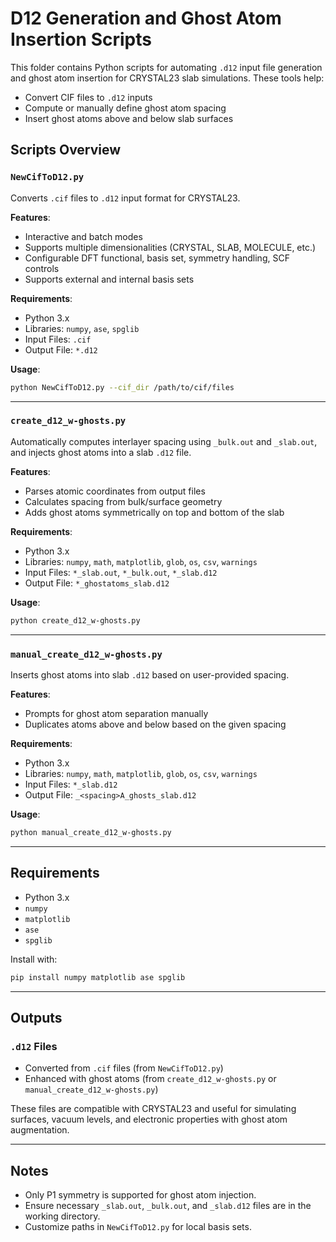 # D12 Generation and Ghost Atom Insertion Scripts

This folder contains Python scripts for automating `.d12` input file generation and ghost atom insertion for CRYSTAL23 slab simulations. These tools help:

* Convert CIF files to `.d12` inputs
* Compute or manually define ghost atom spacing
* Insert ghost atoms above and below slab surfaces

## Scripts Overview

### `NewCifToD12.py`

Converts `.cif` files to `.d12` input format for CRYSTAL23.

**Features**:

* Interactive and batch modes
* Supports multiple dimensionalities (CRYSTAL, SLAB, MOLECULE, etc.)
* Configurable DFT functional, basis set, symmetry handling, SCF controls
* Supports external and internal basis sets

**Requirements**:

* Python 3.x
* Libraries: `numpy`, `ase`, `spglib`
* Input Files: `.cif`
* Output File: `*.d12`

**Usage**:

```bash
python NewCifToD12.py --cif_dir /path/to/cif/files
```

---

### `create_d12_w-ghosts.py`

Automatically computes interlayer spacing using `_bulk.out` and `_slab.out`, and injects ghost atoms into a slab `.d12` file.

**Features**:

* Parses atomic coordinates from output files
* Calculates spacing from bulk/surface geometry
* Adds ghost atoms symmetrically on top and bottom of the slab

**Requirements**:

* Python 3.x
* Libraries: `numpy`, `math`, `matplotlib`, `glob`, `os`, `csv`, `warnings`
* Input Files: `*_slab.out`, `*_bulk.out`, `*_slab.d12`
* Output File: `*_ghostatoms_slab.d12`

**Usage**:

```bash
python create_d12_w-ghosts.py
```

---

### `manual_create_d12_w-ghosts.py`

Inserts ghost atoms into slab `.d12` based on user-provided spacing.

**Features**:

* Prompts for ghost atom separation manually
* Duplicates atoms above and below based on the given spacing

**Requirements**:

* Python 3.x
* Libraries: `numpy`, `math`, `matplotlib`, `glob`, `os`, `csv`, `warnings`
* Input Files: `*_slab.d12`
* Output File: `_<spacing>A_ghosts_slab.d12`

**Usage**:

```bash
python manual_create_d12_w-ghosts.py
```

---

## Requirements

* Python 3.x
* `numpy`
* `matplotlib`
* `ase`
* `spglib`

Install with:

```bash
pip install numpy matplotlib ase spglib
```

---

## Outputs

### `.d12` Files

* Converted from `.cif` files (from `NewCifToD12.py`)
* Enhanced with ghost atoms (from `create_d12_w-ghosts.py` or `manual_create_d12_w-ghosts.py`)

These files are compatible with CRYSTAL23 and useful for simulating surfaces, vacuum levels, and electronic properties with ghost atom augmentation.

---

## Notes

* Only P1 symmetry is supported for ghost atom injection.
* Ensure necessary `_slab.out`, `_bulk.out`, and `_slab.d12` files are in the working directory.
* Customize paths in `NewCifToD12.py` for local basis sets.
